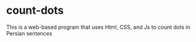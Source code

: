 # count-dots
This is a web-based program that uses Html, CSS, and Js to count dots in Persian sentences
